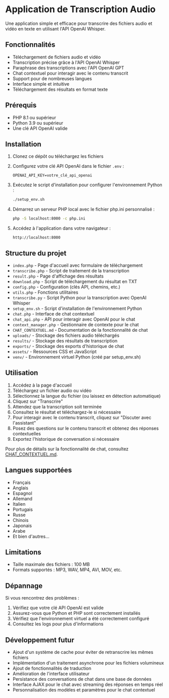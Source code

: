 # Application de Transcription Audio

Une application simple et efficace pour transcrire des fichiers audio et vidéo en texte en utilisant l'API OpenAI Whisper.

## Fonctionnalités

- Téléchargement de fichiers audio et vidéo
- Transcription précise grâce à l'API OpenAI Whisper
- Paraphrase des transcriptions avec l'API OpenAI GPT
- Chat contextuel pour interagir avec le contenu transcrit
- Support pour de nombreuses langues
- Interface simple et intuitive
- Téléchargement des résultats en format texte

## Prérequis

- PHP 8.1 ou supérieur
- Python 3.9 ou supérieur
- Une clé API OpenAI valide

## Installation

1. Clonez ce dépôt ou téléchargez les fichiers

2. Configurez votre clé API OpenAI dans le fichier `.env` :

   ```
   OPENAI_API_KEY=votre_clé_api_openai
   ```

3. Exécutez le script d'installation pour configurer l'environnement Python :

   ```bash
   ./setup_env.sh
   ```

4. Démarrez un serveur PHP local avec le fichier php.ini personnalisé :

   ```bash
   php -S localhost:8000 -c php.ini
   ```

5. Accédez à l'application dans votre navigateur :
   ```
   http://localhost:8000
   ```

## Structure du projet

- `index.php` - Page d'accueil avec formulaire de téléchargement
- `transcribe.php` - Script de traitement de la transcription
- `result.php` - Page d'affichage des résultats
- `download.php` - Script de téléchargement du résultat en TXT
- `config.php` - Configuration (clés API, chemins, etc.)
- `utils.php` - Fonctions utilitaires
- `transcribe.py` - Script Python pour la transcription avec OpenAI Whisper
- `setup_env.sh` - Script d'installation de l'environnement Python
- `chat.php` - Interface de chat contextuel
- `chat_api.php` - API pour interagir avec OpenAI pour le chat
- `context_manager.php` - Gestionnaire de contexte pour le chat
- `CHAT_CONTEXTUEL.md` - Documentation de la fonctionnalité de chat
- `uploads/` - Stockage des fichiers audio téléchargés
- `results/` - Stockage des résultats de transcription
- `exports/` - Stockage des exports d'historique de chat
- `assets/` - Ressources CSS et JavaScript
- `venv/` - Environnement virtuel Python (créé par setup_env.sh)

## Utilisation

1. Accédez à la page d'accueil
2. Téléchargez un fichier audio ou vidéo
3. Sélectionnez la langue du fichier (ou laissez en détection automatique)
4. Cliquez sur "Transcrire"
5. Attendez que la transcription soit terminée
6. Consultez le résultat et téléchargez-le si nécessaire
7. Pour interagir avec le contenu transcrit, cliquez sur "Discuter avec l'assistant"
8. Posez des questions sur le contenu transcrit et obtenez des réponses contextuelles
9. Exportez l'historique de conversation si nécessaire

Pour plus de détails sur la fonctionnalité de chat, consultez [CHAT_CONTEXTUEL.md](CHAT_CONTEXTUEL.md).

## Langues supportées

- Français
- Anglais
- Espagnol
- Allemand
- Italien
- Portugais
- Russe
- Chinois
- Japonais
- Arabe
- Et bien d'autres...

## Limitations

- Taille maximale des fichiers : 100 MB
- Formats supportés : MP3, WAV, MP4, AVI, MOV, etc.

## Dépannage

Si vous rencontrez des problèmes :

1. Vérifiez que votre clé API OpenAI est valide
2. Assurez-vous que Python et PHP sont correctement installés
3. Vérifiez que l'environnement virtuel a été correctement configuré
4. Consultez les logs pour plus d'informations

## Développement futur

- Ajout d'un système de cache pour éviter de retranscrire les mêmes fichiers
- Implémentation d'un traitement asynchrone pour les fichiers volumineux
- Ajout de fonctionnalités de traduction
- Amélioration de l'interface utilisateur
- Persistance des conversations de chat dans une base de données
- Interface AJAX pour le chat avec streaming des réponses en temps réel
- Personnalisation des modèles et paramètres pour le chat contextuel
